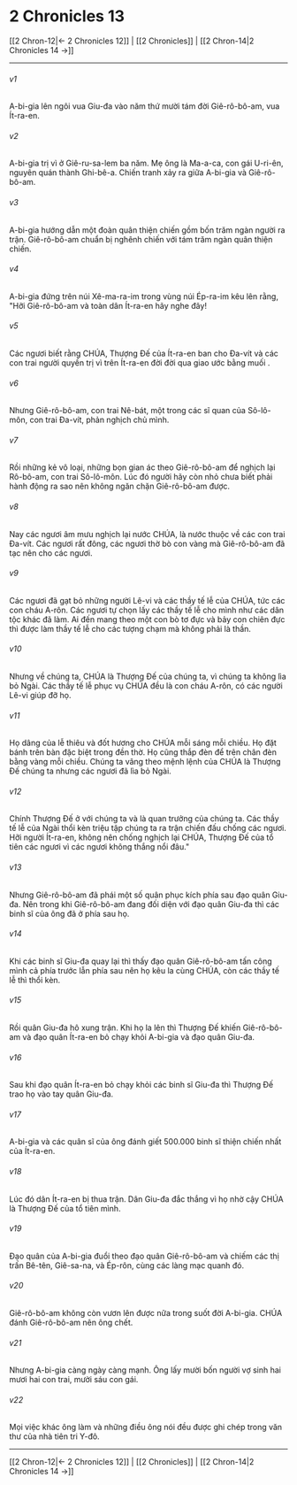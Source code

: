# 2 Chronicles 13

[[2 Chron-12|← 2 Chronicles 12]] | [[2 Chronicles]] | [[2 Chron-14|2 Chronicles 14 →]]
***



###### v1 
A-bi-gia lên ngôi vua Giu-đa vào năm thứ mười tám đời Giê-rô-bô-am, vua Ít-ra-en. 

###### v2 
A-bi-gia trị vì ở Giê-ru-sa-lem ba năm. Mẹ ông là Ma-a-ca, con gái U-ri-ên, nguyên quán thành Ghi-bê-a. Chiến tranh xảy ra giữa A-bi-gia và Giê-rô-bô-am. 

###### v3 
A-bi-gia hướng dẫn một đoàn quân thiện chiến gồm bốn trăm ngàn người ra trận. Giê-rô-bô-am chuẩn bị nghênh chiến với tám trăm ngàn quân thiện chiến. 

###### v4 
A-bi-gia đứng trên núi Xê-ma-ra-im trong vùng núi Ép-ra-im kêu lên rằng, "Hỡi Giê-rô-bô-am và toàn dân Ít-ra-en hãy nghe đây! 

###### v5 
Các ngươi biết rằng CHÚA, Thượng Đế của Ít-ra-en ban cho Đa-vít và các con trai người quyền trị vì trên Ít-ra-en đời đời qua giao ước bằng muối . 

###### v6 
Nhưng Giê-rô-bô-am, con trai Nê-bát, một trong các sĩ quan của Sô-lô-môn, con trai Đa-vít, phản nghịch chủ mình. 

###### v7 
Rồi những kẻ vô loại, những bọn gian ác theo Giê-rô-bô-am để nghịch lại Rô-bô-am, con trai Sô-lô-môn. Lúc đó người hãy còn nhỏ chưa biết phải hành động ra sao nên không ngăn chặn Giê-rô-bô-am được. 

###### v8 
Nay các ngươi âm mưu nghịch lại nước CHÚA, là nước thuộc về các con trai Đa-vít. Các ngươi rất đông, các ngươi thờ bò con vàng mà Giê-rô-bô-am đã tạc nên cho các ngươi. 

###### v9 
Các ngươi đã gạt bỏ những người Lê-vi và các thầy tế lễ của CHÚA, tức các con cháu A-rôn. Các ngươi tự chọn lấy các thầy tế lễ cho mình như các dân tộc khác đã làm. Ai đến mang theo một con bò tơ đực và bảy con chiên đực thì được làm thầy tế lễ cho các tượng chạm mà không phải là thần. 

###### v10 
Nhưng về chúng ta, CHÚA là Thượng Đế của chúng ta, vì chúng ta không lìa bỏ Ngài. Các thầy tế lễ phục vụ CHÚA đều là con cháu A-rôn, có các người Lê-vi giúp đỡ họ. 

###### v11 
Họ dâng của lễ thiêu và đốt hương cho CHÚA mỗi sáng mỗi chiều. Họ đặt bánh trên bàn đặc biệt trong đền thờ. Họ cũng thắp đèn để trên chân đèn bằng vàng mỗi chiều. Chúng ta vâng theo mệnh lệnh của CHÚA là Thượng Đế chúng ta nhưng các ngươi đã lìa bỏ Ngài. 

###### v12 
Chính Thượng Đế ở với chúng ta và là quan trưởng của chúng ta. Các thầy tế lễ của Ngài thổi kèn triệu tập chúng ta ra trận chiến đấu chống các ngươi. Hỡi người Ít-ra-en, không nên chống nghịch lại CHÚA, Thượng Đế của tổ tiên các ngươi vì các ngươi không thắng nổi đâu." 

###### v13 
Nhưng Giê-rô-bô-am đã phái một số quân phục kích phía sau đạo quân Giu-đa. Nên trong khi Giê-rô-bô-am đang đối diện với đạo quân Giu-đa thì các binh sĩ của ông đã ở phía sau họ. 

###### v14 
Khi các binh sĩ Giu-đa quay lại thì thấy đạo quân Giê-rô-bô-am tấn công mình cả phía trước lẫn phía sau nên họ kêu la cùng CHÚA, còn các thầy tế lễ thì thổi kèn. 

###### v15 
Rồi quân Giu-đa hô xung trận. Khi họ la lên thì Thượng Đế khiến Giê-rô-bô-am và đạo quân Ít-ra-en bỏ chạy khỏi A-bi-gia và đạo quân Giu-đa. 

###### v16 
Sau khi đạo quân Ít-ra-en bỏ chạy khỏi các binh sĩ Giu-đa thì Thượng Đế trao họ vào tay quân Giu-đa. 

###### v17 
A-bi-gia và các quân sĩ của ông đánh giết 500.000 binh sĩ thiện chiến nhất của Ít-ra-en. 

###### v18 
Lúc đó dân Ít-ra-en bị thua trận. Dân Giu-đa đắc thắng vì họ nhờ cậy CHÚA là Thượng Đế của tổ tiên mình. 

###### v19 
Đạo quân của A-bi-gia đuổi theo đạo quân Giê-rô-bô-am và chiếm các thị trấn Bê-tên, Giê-sa-na, và Ép-rôn, cùng các làng mạc quanh đó. 

###### v20 
Giê-rô-bô-am không còn vươn lên được nữa trong suốt đời A-bi-gia. CHÚA đánh Giê-rô-bô-am nên ông chết. 

###### v21 
Nhưng A-bi-gia càng ngày càng mạnh. Ông lấy mười bốn người vợ sinh hai mươi hai con trai, mười sáu con gái. 

###### v22 
Mọi việc khác ông làm và những điều ông nói đều được ghi chép trong văn thư của nhà tiên tri Y-đô.

***
[[2 Chron-12|← 2 Chronicles 12]] | [[2 Chronicles]] | [[2 Chron-14|2 Chronicles 14 →]]
